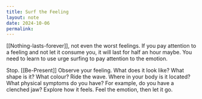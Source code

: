 ```yaml
---
title: Surf the Feeling
layout: note
date: 2024-10-06
permalink:
---
```


[[Nothing-lasts-forever]], not even the worst feelings. If you pay attention to a feeling and not let it consume you, it will last for half an hour maybe. You need to learn to use urge surfing to pay attention to the emotion.

Stop. [[Be-Present]] Observe your feeling. What does it look like? What shape is it? What colour? Ride the wave. Where in your body is it located? What physical symptoms do you have? For example, do you have a clenched jaw? Explore how it feels. Feel the emotion, then let it go. 
